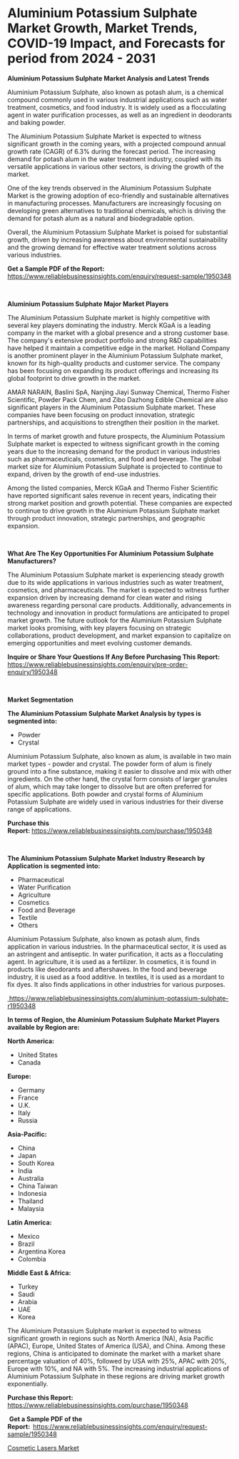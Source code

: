 <p><h1>Aluminium Potassium Sulphate Market Growth, Market Trends, COVID-19 Impact, and Forecasts for period from 2024 - 2031</h1></p><p><strong>Aluminium Potassium Sulphate Market Analysis and Latest Trends</strong></p>
<p><p>Aluminium Potassium Sulphate, also known as potash alum, is a chemical compound commonly used in various industrial applications such as water treatment, cosmetics, and food industry. It is widely used as a flocculating agent in water purification processes, as well as an ingredient in deodorants and baking powder.</p><p>The Aluminium Potassium Sulphate Market is expected to witness significant growth in the coming years, with a projected compound annual growth rate (CAGR) of 6.3% during the forecast period. The increasing demand for potash alum in the water treatment industry, coupled with its versatile applications in various other sectors, is driving the growth of the market.</p><p>One of the key trends observed in the Aluminium Potassium Sulphate Market is the growing adoption of eco-friendly and sustainable alternatives in manufacturing processes. Manufacturers are increasingly focusing on developing green alternatives to traditional chemicals, which is driving the demand for potash alum as a natural and biodegradable option.</p><p>Overall, the Aluminium Potassium Sulphate Market is poised for substantial growth, driven by increasing awareness about environmental sustainability and the growing demand for effective water treatment solutions across various industries.</p></p>
<p><strong>Get a Sample PDF of the Report:&nbsp;</strong> <a href="https://www.reliablebusinessinsights.com/enquiry/request-sample/1950348">https://www.reliablebusinessinsights.com/enquiry/request-sample/1950348</a></p>
<p>&nbsp;</p>
<p><strong>Aluminium Potassium Sulphate Major Market Players</strong></p>
<p><p>The Aluminium Potassium Sulphate market is highly competitive with several key players dominating the industry. Merck KGaA is a leading company in the market with a global presence and a strong customer base. The company's extensive product portfolio and strong R&D capabilities have helped it maintain a competitive edge in the market. Holland Company is another prominent player in the Aluminium Potassium Sulphate market, known for its high-quality products and customer service. The company has been focusing on expanding its product offerings and increasing its global footprint to drive growth in the market.</p><p>AMAR NARAIN, Baslini SpA, Nanjing Jiayi Sunway Chemical, Thermo Fisher Scientific, Powder Pack Chem, and Zibo Dazhong Edible Chemical are also significant players in the Aluminium Potassium Sulphate market. These companies have been focusing on product innovation, strategic partnerships, and acquisitions to strengthen their position in the market.</p><p>In terms of market growth and future prospects, the Aluminium Potassium Sulphate market is expected to witness significant growth in the coming years due to the increasing demand for the product in various industries such as pharmaceuticals, cosmetics, and food and beverage. The global market size for Aluminium Potassium Sulphate is projected to continue to expand, driven by the growth of end-use industries.</p><p>Among the listed companies, Merck KGaA and Thermo Fisher Scientific have reported significant sales revenue in recent years, indicating their strong market position and growth potential. These companies are expected to continue to drive growth in the Aluminium Potassium Sulphate market through product innovation, strategic partnerships, and geographic expansion.</p></p>
<p>&nbsp;</p>
<p><strong>What Are The Key Opportunities For Aluminium Potassium Sulphate Manufacturers?</strong></p>
<p><p>The Aluminium Potassium Sulphate market is experiencing steady growth due to its wide applications in various industries such as water treatment, cosmetics, and pharmaceuticals. The market is expected to witness further expansion driven by increasing demand for clean water and rising awareness regarding personal care products. Additionally, advancements in technology and innovation in product formulations are anticipated to propel market growth. The future outlook for the Aluminium Potassium Sulphate market looks promising, with key players focusing on strategic collaborations, product development, and market expansion to capitalize on emerging opportunities and meet evolving customer demands.</p></p>
<p><strong>Inquire or Share Your Questions If Any Before Purchasing This Report:</strong> <a href="https://www.reliablebusinessinsights.com/enquiry/pre-order-enquiry/1950348">https://www.reliablebusinessinsights.com/enquiry/pre-order-enquiry/1950348</a></p>
<p>&nbsp;</p>
<p><strong>Market Segmentation</strong></p>
<p><strong>The Aluminium Potassium Sulphate Market Analysis by types is segmented into:</strong></p>
<p><ul><li>Powder</li><li>Crystal</li></ul></p>
<p><p>Aluminium Potassium Sulphate, also known as alum, is available in two main market types - powder and crystal. The powder form of alum is finely ground into a fine substance, making it easier to dissolve and mix with other ingredients. On the other hand, the crystal form consists of larger granules of alum, which may take longer to dissolve but are often preferred for specific applications. Both powder and crystal forms of Aluminium Potassium Sulphate are widely used in various industries for their diverse range of applications.</p></p>
<p><strong>Purchase this Report:&nbsp;</strong><a href="https://www.reliablebusinessinsights.com/purchase/1950348">https://www.reliablebusinessinsights.com/purchase/1950348</a></p>
<p>&nbsp;</p>
<p><strong>The Aluminium Potassium Sulphate Market Industry Research by Application is segmented into:</strong></p>
<p><ul><li>Pharmaceutical</li><li>Water Purification</li><li>Agriculture</li><li>Cosmetics</li><li>Food and Beverage</li><li>Textile</li><li>Others</li></ul></p>
<p><p>Aluminium Potassium Sulphate, also known as potash alum, finds application in various industries. In the pharmaceutical sector, it is used as an astringent and antiseptic. In water purification, it acts as a flocculating agent. In agriculture, it is used as a fertilizer. In cosmetics, it is found in products like deodorants and aftershaves. In the food and beverage industry, it is used as a food additive. In textiles, it is used as a mordant to fix dyes. It also finds applications in other industries for various purposes.</p></p>
<p><a href="https://www.reliablebusinessinsights.com/aluminium-potassium-sulphate-r1950348">&nbsp;https://www.reliablebusinessinsights.com/aluminium-potassium-sulphate-r1950348</a></p>
<p><strong>In terms of Region, the Aluminium Potassium Sulphate Market Players available by Region are:</strong></p>
<p>
    <p> <strong> North America: </strong>
        <ul>
            <li>United States</li>
            <li>Canada</li>
        </ul>
        </p> 
    <p> <strong> Europe: </strong>
        <ul>
            <li>Germany</li>
            <li>France</li>
            <li>U.K.</li>
            <li>Italy</li>
            <li>Russia</li>
        </ul>
        </p> 
    <p> <strong> Asia-Pacific: </strong>
        <ul>
            <li>China</li>
            <li>Japan</li>
            <li>South Korea</li>
            <li>India</li>
            <li>Australia</li>
            <li>China Taiwan</li>
            <li>Indonesia</li>
            <li>Thailand</li>
            <li>Malaysia</li>
        </ul>
        </p> 
    <p> <strong> Latin America: </strong>
        <ul>
            <li>Mexico</li>
            <li>Brazil</li>
            <li>Argentina Korea</li>
            <li>Colombia</li>
        </ul>
        </p> 
    <p> <strong> Middle East & Africa: </strong>
        <ul>
            <li>Turkey</li>
            <li>Saudi</li>
            <li>Arabia</li>
            <li>UAE</li>
            <li>Korea</li>
        </ul>
    </p>
    </p>
<p><p>The Aluminium Potassium Sulphate market is expected to witness significant growth in regions such as North America (NA), Asia Pacific (APAC), Europe, United States of America (USA), and China. Among these regions, China is anticipated to dominate the market with a market share percentage valuation of 40%, followed by USA with 25%, APAC with 20%, Europe with 10%, and NA with 5%. The increasing industrial applications of Aluminium Potassium Sulphate in these regions are driving market growth exponentially.</p></p>
<p><strong>Purchase this Report: </strong><a href="https://www.reliablebusinessinsights.com/purchase/1950348">https://www.reliablebusinessinsights.com/purchase/1950348</a></p>
<p>&nbsp;<strong>Get a Sample PDF of the Report:&nbsp;&nbsp;</strong><a href="https://www.reliablebusinessinsights.com/enquiry/request-sample/1950348">https://www.reliablebusinessinsights.com/enquiry/request-sample/1950348</a></p>
<p><strong></strong></p>
<p><p><a href="https://view.publitas.com/reportprime-1/global-cosmetic-lasers-market-by-product-type-by-application-by-region-and-companies-industry-segment-outlook-market-assessment-competition-scenario-trends-and-forecast-2024-2031/">Cosmetic Lasers Market</a></p></p>